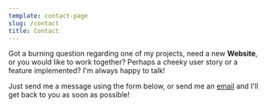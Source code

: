 ```yaml
---
template: contact-page
slug: /contact
title: Contact
---
```

Got a burning question regarding one of my projects, need a new **Website**, or you would like to work together? Perhaps a cheeky user story or a feature implemented? I'm always happy to talk!

Just send me a message using the form below, or send me an [email](mailto:dev@imihnea.com) and I'll get back to you as soon as possible!
